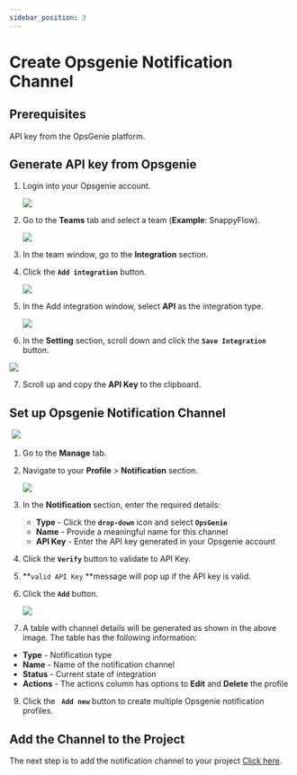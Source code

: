 ```yaml
---
sidebar_position: 3 
---
```

# Create Opsgenie Notification Channel 
## Prerequisites

API key from the OpsGenie platform.

## Generate API key from Opsgenie

1. Login into your Opsgenie account.

   <img src="/img/Notifications/opsgenie/image_1.png" />

2. Go to the **Teams** tab and select a team (**Example**: SnappyFlow).

   <img src="/img/Notifications/opsgenie/image_2.png" />

3. In the team window, go to the **Integration** section.

4. Click the **`Add integration`** button.

   <img src="/img/Notifications/opsgenie/image_3.png" />

5. In the Add integration window, select **API** as the integration type.

   <img src="/img/Notifications/opsgenie/image_4.png" />

6.  In the **Setting** section, scroll down and click the **`Save Integration`** button.

   <img src="/img/Notifications/opsgenie/image_5.png" />

7. Scroll up and copy the **API Key** to the clipboard.

## Set up Opsgenie Notification Channel

​        <img src="/img/Notifications/opsgenie/image_41.png" />

1. Go to the **Manage** tab.

2. Navigate to your **Profile** > **Notification** section.

   <img src="/img/Notifications/opsgenie/image_7.png" />

3. In the **Notification** section, enter the required details: 

   - **Type** - Click the **`drop-down`** icon and select **`OpsGenie`**
   - **Name** - Provide a meaningful name for this channel
   - **API Key** - Enter the API key generated in your Opsgenie account

4. Click the **`Verify`** button to validate to API Key.

5. **`valid API Key` **message will pop up if the API key is valid.

6. Click the **`Add`** button. 

   <img src="/img/Notifications/opsgenie/image_40.png" />

7. A table with channel details will be generated as shown in the above image. The table has the following information:

- **Type** - Notification type
- **Name** - Name of the notification channel
- **Status** - Current state of integration
- **Actions** - The actions column has options to **Edit** and **Delete** the profile

9. Click the **` Add new`** button to create multiple Opsgenie notification profiles.

## Add the Channel to the Project

The next step is to add the notification channel to your project [Click here](/docs/Alerts_notifications/Notifications/Map_Notification_Alerts/map_projects_to_channels).
